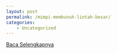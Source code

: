 ```yaml
---
layout: post
permalink: /mimpi-membunuh-lintah-besar/
categories:
    - Uncategorized
---
```


[Baca Selengkapnya](/08)